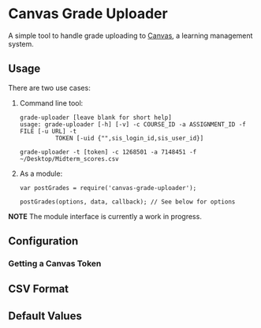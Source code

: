 # Canvas Grade Uploader

A simple tool to handle grade uploading to [Canvas], a learning management system.

[Canvas]: http://instructure.com

## Usage
There are two use cases:

1. Command line tool:
	```
	grade-uploader [leave blank for short help]
	usage: grade-uploader [-h] [-v] -c COURSE_ID -a ASSIGNMENT_ID -f FILE [-u URL] -t
              TOKEN [-uid {"",sis_login_id,sis_user_id}]
	```
	```
	grade-uploader -t [token] -c 1268501 -a 7148451 -f ~/Desktop/Midterm_scores.csv
	```
2. As a module:
	```
	var postGrades = require('canvas-grade-uploader');

	postGrades(options, data, callback); // See below for options
	```

**NOTE** The module interface is currently a work in progress.

## Configuration

### Getting a Canvas Token

## CSV Format

## Default Values